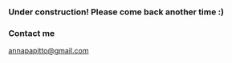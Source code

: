 ### Under construction! Please come back another time :)

### Contact me

[annapapitto@gmail.com](mailto:annapapitto@gmail.com)
